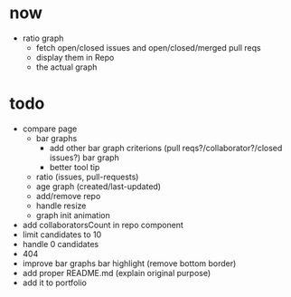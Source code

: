 # now

- ratio graph
  - fetch open/closed issues and open/closed/merged pull reqs
  - display them in Repo
  - the actual graph

# todo

- compare page
  - bar graphs
    - add other bar graph criterions (pull reqs?/collaborator?/closed issues?) bar graph
    - better tool tip
  - ratio (issues, pull-requests)
  - age graph (created/last-updated)
  - add/remove repo
  - handle resize
  - graph init animation
- add collaboratorsCount in repo component
- limit candidates to 10
- handle 0 candidates
- 404
- improve bar graphs bar highlight (remove bottom border)
- add proper README.md (explain original purpose)
- add it to portfolio
